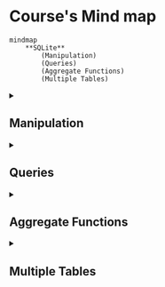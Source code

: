 # Course's Mind map

```mermaid
mindmap
	**SQLite**
		(Manipulation)
		(Queries)
		(Aggregate Functions)
		(Multiple Tables)
```

<details>
	<summary><h2>Manipulation</h2></summary>


### What is SQLite

<p style ="text-align: justify">SQLite é um moto de banco de dados. Ele permite usuários interagir com um banco de dados relacional. Em SQLite, o banco de dados é armazenado em um único arquivo. Esse fato permite uma grande acessibilidade: copiar um banco de dados não é mais complicado do que copiar um arquivo qualquer.</p>

<br>

### Drawbacks TO SQLite

<p style ="text-align: justify">A sua característica de ser portável o faz uma escolha ruim para quando muito usuários estão atualizando a tabela ao mesmo tempo (para manter integridade, somente um usuário por vez pode alterar a tabela). Ele também não oferece tantas funcionalidades quantos outros motores de banco de dados. Por último, SQLite não valida tipo de dados: onde muito bancos de dados rejeitariam dados que não estão de acordo com o esquema da tabela, SQLite permite a usuários armazenar dados de qualquer tipo em qualquer coluna.</p>

<br>

### Uses for SQLite

<p style ="text-align: justify">Mesmo considerando os pontos negativos. os benefícios de ser capaz de acesar e manipular um banco de dados sem envolver uma aplicação servidor são enormes. SQLite é usado mundialmente onde faz sentido armazenar o banco de dados no mesmo dispositivo da aplicação.</p>

<br>

### Introduction to SQL

<p  style ="text-align: justify">SQL, Structured Query Language, é uma linguagem de programação projetada para gerenciar dados armazenados em um banco de dados relacional. Os comando cobertos nesse curso utiliza SQLite Relational Database Management System.</p>

<br>

### Relational Database

<p  style ="text-align: justify">Um banco de dados relacional é um banco de dados que organiza informação em uma ou mais tabelas. Uma tabela é uma coleção de dados organizados em linhas e colunas. Tabelas são também conhecidas como relações.</p>

<p  style ="text-align: justify">Uma coluna é um conjunto de características de um tipo particular. Uma linha é um registro único em uma tabela.</p>

<br>

```mermaid
mindmap
	**Manipulation**
		(CREATE)
		(INSERT INTO)
		(SELECT)
		(ALTER)
		(UPDATE)
		(DELETE)
		(Constraints)
```

### Statements

<p  style ="text-align: justify">O código abaixo é uma declaração. Uma declaração é um texto que banco de dados reconhece como um comando válido. Declarações sempre terminam con ponto e vírgula.</p>

```sql
CREATE TABLE table_name
(
   column_1 data_type, 
   column_2 data_type, 
   column_3 data_type
);
```

_Destrinchando o código acima_

1. <code>CREATE TABLE</code> é um comando. Comandos performam tarefas específicas em SQL. Por convenção, comando são escrito em caxa-alta.
2. <code>table_name</code> se refere ao nome da tabela o qual o comando se aplica.
3. <code>column_1 data_type, column_2 data_type, column_3 data_type</code> é um parâmetro. Um parâmetro é uma lista de colunas, tipos de dados ou valores que são passados para um comando como sendo um argumento.

<br>

### CREATE

<p  style ="text-align: justify">Declarações <code>CREATE</code> nos permite crair uma nova tabela em um banco de dados. VOcê pode usar <code>CREATE</code> a qualquer momento para criar uma nova tabela do princípio.</p>

```sql
CREATE TABLE celebs
(
   id INTEGER, 
   name TEXT, 
   age INTEGER
);
```

_Destrinchando o código acima_

1. <code>CREATE TABLE</code> é um comando que conta ao SQL que você quer criar uma nova tabela
2. <code>celebs</code> é o nome da tabela;
3. <code>(id INTEGER, name TEXT, age INTEGER)</code> é uma lista de parâmetros definindo cada coluna ou atributo na table e seu tipo de dado.

	- <code>id</code> é a primeira coluna da tabela e armazena valores do tipo <code>INTEGER</code>.
 	- <code>name</code> é a segundo coluna e armazena valores do tipo <code>TEXT</code>.
  	- <code>age</code> é a terceira coluna e armazena valores to tipo <code>INTEGER</code>.

<br>

### INSERT

<p style ="text-align: justify">A declaração <code>INSERT</code> insere uma nova linha na coluna. Nós podemos usar esse comando sempre que for necessário adicionar novas colunas.</p>

```sql
INSERT INTO celebs (id, name, age) 
VALUES (1, 'Justin Bieber', 29);
```

_Destrinchando o código acima_

1. <code>INSERT INTO</code> é um comando que adiciona a especificada coluna ou colunas.
2. <code>VALUES</code> é comando que indica os valores que estão sendo inseridos para cada coluna na ordem.

<br>

### SELECT

<p style ="text-align: justify">A declaração <code>SELECT</code> é utilizadas para recupear dados de uma banco de dados.</p>

```sql
SELECT name FROM celebs;
```

_Destrinchando o código acima_

1. <code>SELECT</code> é o comando que indica que essa declaração é uma consulta.
2. <code>FROM celebs</code> especifica o nome da tabela da qual os dados foram consultados.


```
SELECT * FROM celebs;
```

_Destrinchando o código acima_

<p style ="text-align: justify"><code>*</code> é um caractere coringa especial que estivemos usando até então. Ele nos permite selecionar toda coluna em uma tabela sem ter que nomear cada uma individualmente.</p>

<br>

### ALTER

<p style ="text-align: justify">A declaração <code>ALTER TABLE</code> juntamente com <code>ADD COLUMN</code> permite adicionar uma nova coluna na tabela.</p>

```sql
ALTER TABLE celebs 
ADD COLUMN twitter_handle TEXT;
```

_Destrinchando o código acima_

1. <code>ALTER TABLE</code> é o comando que permite você fazer mudanças específicas.
2. <code>ADD COLUMN</code> é o comando que permite você Adicionar coluna.

<br>

### UPDATE

<p style ="text-align: justify">A declaração <code>UPDATE SET</code> permite editar uma linha de uma coluna da tabela com um novo valor que for passado para a declaração.</p>

```sql
UPDATE celebs SET twitter_handle = '@taylorswift13' WHERE id = 4; 
```

_Destrinchando o código acima_

1. <code>UPDATE</code> é o comando que edita uma linha da tabela.
2. <code>SET</code> é o comando que especifica a coluna e depois o parâmetro (entre aspas ou não a depender do tipo de dado) que ficará no lugar do anterior.
3. <code>WHERE</code> é comando que especifica qual linha da coluna selecionada será alterada se o parâmetro for verdadeiro. Apesar de não ser necesário para o restante do comando funcionar, se não for acrescentado, todas as linhas da coluna possuirão o mesmo valor passado como parâmetro. Por isso mesmo, é necessária a utilização de um valor que seja único para cada linha da tabela.

<br>

### DELETE

<p style ="text-align: justify">A declaração <code>DELETE FROM</code> apaga uma ou mais linhas de uma tabela.</p>

```sql
DELETE FROM celebs 
WHERE twitter_handle IS NULL;
```

_Destrinchando o código acima_

1. <code>DELETE FROM</code> é o comando que permite deletar uma mais linhas de uma tabela.
2. <code>WHERE</code> especifica uma ou mais linhas que serão deletadas confome o parâmetro for verdadeiro.
3. <code>IS NULL</code> é o parâmetro que será analizado com verdadeiro ou não.

<br>

### Constraints

<p style ="text-align: justify">As restrições são utilizadas para informar ao sistema de banco de dados que certas colunas possuem características adicionais e que essas características devem ser seguidas.</p>

```sql
CREATE TABLE celebs
(
   id INTEGER PRIMARY KEY, 
   name TEXT UNIQUE,
   date_of_birth TEXT NOT NULL,
   date_of_death TEXT DEFAULT 'Not Applicable'
);
```

_Distrinchando o código acima:_

<p style ="text-align: justify"><code>PRIMARY KEY</code> é a restrição que define uma coluna da tabela como sendo o identificador universal da própria tabela e que não pode ser repetido. Somente é permitida uma restrição dessa por tabela.</p>

<p style ="text-align: justify"><code>UNIUE</code> é a restrição que diz que determinada coluna tem um valor único que não pode ser repetido. Tem semelhança com <code>PRIMARY KEY</code> mas não a mesma função.</p>

<p style ="text-align: justify"><code>NOT NULL</code> é a restrição que impede a inserção de nova linha em branco na coluna em questão que sejam em branco.</p>

<p style ="text-align: justify"><code>DEFAULT</code> é a restrição que declara outro valor padrão caso, na hora de inserção de uma nova linha, esse valor esteja em branco</p>


</details>

<details>
	<summary><h2>Queries</h2></summary>

```mermaid
mindmap
	**Queries**
		(SELECT)
		(AS)
		(DISTINCT)
		(WHERE)
		(LIKE I, II)
		(IS NULL)
		(BETWEEN)
		(AND)
		(OR)
		(ORDER BY)
		(LIMIT)
		(CASE)
```

### Introduction

<p style ="text-align: justify">Um dos principais propósitos de uma linguagem SQL é recuperar informação armazenada no banco de dados. Isso é comumente conhecido como consulta. Consultas permitem-nos comunicar com um banco de dados perguntando e ele devolvendo um conjunto de resultados com dados relevantes.</p>

<p>Nós deveríamos nos habituar com a tabela <code>movies</code></p>

```sql
SELECT * FROM movies;
```

<br>
 
### SELECT

<p style ="text-align: justify">Anteriormente, nós aprendemos que o comando <code>SELECT</code> é usado toda vez que você quer consultar dados de um banco de dados. O <code>*</code> significa que todas as colunas da tabela <code>movies</code> serão recuperadas.</p>

<p style ="text-align: justify">Suponha que nós estamos somente interessados em duas das colunas. Nós podemos selecionar colunas individualmente pelo seus nomes.</p>

```sql
SELECT column1, column2 FROM table_name;
```

<br>

### AS

```sql
SELECT name AS 'Titles'
FROM movies;
```

<p style ="text-align: justify"><code>AS</code> é o comando que permite modificar o noma da coluna somente na hora da exibição, mas não modificar de fato na tabela. Está mais para um recurso visual. No caso acima, ao invés de exibir <code>name</code> será exibido <code>Titles.</code></p>

<br>

### Distinct

```sql
SELECT DISTINCT year FROM movies;
```

<p style ="text-align: justify">O comando <code>DISTINCT</code> é utilizado para exibir linhas de um coluna que possuem valores não repetidos. No caso acima, todas as linhas onde a coluna <code>year</code> possui valores distintos.</p>

<br>

### WHERE

<p style ="text-align: justify"><code>WHERE</code> é comando que especifica qual linha da coluna selecionada será alterada se o parâmetro for verdadeiro.</p>

<br>

### LIKE

<p>O comando <code>LIKE</code> é utilizado em conjunção com <code>SELECT FROM</code> e <code>WHERE</code> para filtrar os dados de uma coluna de acordo com parâmetro.</p>

```sql
SELECT * FROM movies WHERE name LIKE 'A%';
```

_Destrinchando o código acima_

Utilizando o caractere coringa <code>%</code> no final do parâmetro, o comando vai procura qualquer linha que começe com a letra 'A' ou 'a', tanto na forma caixa-alta ou caixa-baixa.. É possível buscar por linhas com terminem com mais de um caractere.

<br>

```sql
SELECT * FROM movies WHERE name LIKE '%A';
```

_Destrinchando o código acima_

Utilizando o caractere coringa <code>%</code> no final do parâmetro, o comando vai procura qualquer linha que termine com a letra 'A' ou 'a', tanto na forma caixa-alta ou caixa-baixa.. É possível buscar por linhas com terminem com mais de um caractere.

<br>

```
SELECT * FROM movies WHERE name LIKE '%man%';
```

_Destrinchando o código acima_

Utilizando o caractere coringa <code>%</code> no início e fim do parâmetro, o comando vai procura qualquer linha que contenha o texto 'man', tanto na forma caixa-alta ou caixa-baixa.

<br>

```sql
SELECT * FROM movies WHERE name LIKE 'B%A';
```

_Destrinchando o código acima_

Utilizando o caractere coringa <code>%</code> no meio do parâmetro, o comando vai procura qualquer linha que começe com 'B' e termine com 'A', tanto na forma caixa-alta ou caixa-baixa.


</details>

<details>
	<summary><h2>Aggregate Functions</h2></summary>

</details>

<details>
	<summary><h2>Multiple Tables</h2></summary>

</details>
